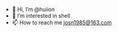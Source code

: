 - 👋 Hi, I’m @huiion
- 👀 I’m interested in shell
- 📫 How to reach me josn1985@163.com

<!---
huiion/huiion is a ✨ special ✨ repository because its `README.md` (this file) appears on your GitHub profile.
You can click the Preview link to take a look at your changes.
--->
